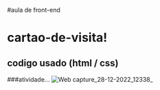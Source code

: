 #aula de front-end
# cartao-de-visita!
## codigo usado (html / css)
###atividade...
![Web capture_28-12-2022_12338_](https://user-images.githubusercontent.com/108556269/209836029-cd53be66-a5ea-4322-8530-a19f67f9c13e.jpeg)







